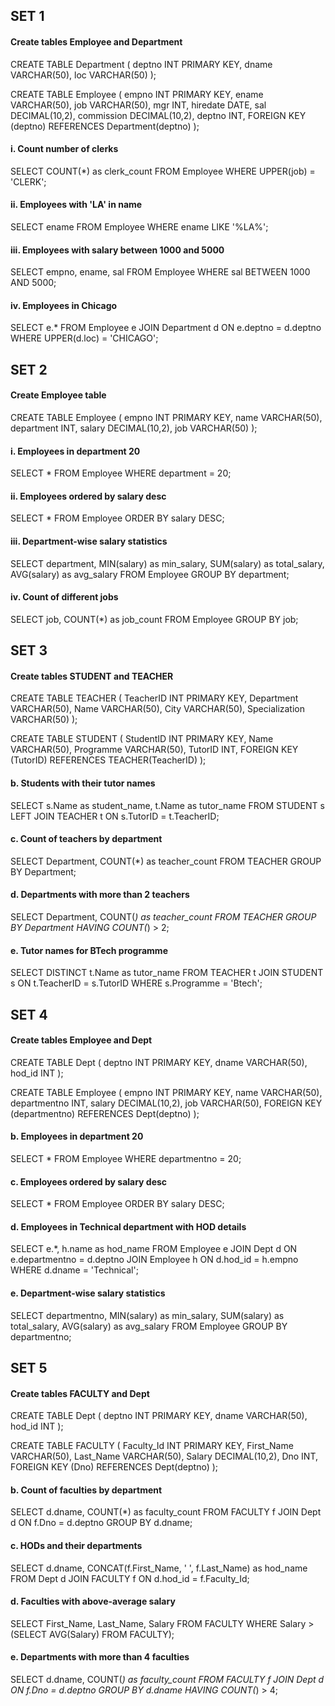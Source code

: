 
## SET 1
#### Create tables Employee and Department
CREATE TABLE Department (
    deptno INT PRIMARY KEY,
    dname VARCHAR(50),
    loc VARCHAR(50)
);

CREATE TABLE Employee (
    empno INT PRIMARY KEY,
    ename VARCHAR(50),
    job VARCHAR(50),
    mgr INT,
    hiredate DATE,
    sal DECIMAL(10,2),
    commission DECIMAL(10,2),
    deptno INT,
    FOREIGN KEY (deptno) REFERENCES Department(deptno)
);

#### i. Count number of clerks
SELECT COUNT(*) as clerk_count
FROM Employee
WHERE UPPER(job) = 'CLERK';

#### ii. Employees with 'LA' in name
SELECT ename
FROM Employee
WHERE ename LIKE '%LA%';

#### iii. Employees with salary between 1000 and 5000
SELECT empno, ename, sal
FROM Employee
WHERE sal BETWEEN 1000 AND 5000;

#### iv. Employees in Chicago
SELECT e.*
FROM Employee e
JOIN Department d ON e.deptno = d.deptno
WHERE UPPER(d.loc) = 'CHICAGO';

## SET 2
#### Create Employee table
CREATE TABLE Employee (
    empno INT PRIMARY KEY,
    name VARCHAR(50),
    department INT,
    salary DECIMAL(10,2),
    job VARCHAR(50)
);

#### i. Employees in department 20
SELECT *
FROM Employee
WHERE department = 20;

#### ii. Employees ordered by salary desc
SELECT *
FROM Employee
ORDER BY salary DESC;

#### iii. Department-wise salary statistics
SELECT department,
    MIN(salary) as min_salary,
    SUM(salary) as total_salary,
    AVG(salary) as avg_salary
FROM Employee
GROUP BY department;

#### iv. Count of different jobs
SELECT job, COUNT(*) as job_count
FROM Employee
GROUP BY job;

## SET 3
#### Create tables STUDENT and TEACHER
CREATE TABLE TEACHER (
    TeacherID INT PRIMARY KEY,
    Department VARCHAR(50),
    Name VARCHAR(50),
    City VARCHAR(50),
    Specialization VARCHAR(50)
);

CREATE TABLE STUDENT (
    StudentID INT PRIMARY KEY,
    Name VARCHAR(50),
    Programme VARCHAR(50),
    TutorID INT,
    FOREIGN KEY (TutorID) REFERENCES TEACHER(TeacherID)
);

#### b. Students with their tutor names
SELECT s.Name as student_name, t.Name as tutor_name
FROM STUDENT s
LEFT JOIN TEACHER t ON s.TutorID = t.TeacherID;

#### c. Count of teachers by department
SELECT Department, COUNT(*) as teacher_count
FROM TEACHER
GROUP BY Department;

#### d. Departments with more than 2 teachers
SELECT Department, COUNT(*) as teacher_count
FROM TEACHER
GROUP BY Department
HAVING COUNT(*) > 2;

#### e. Tutor names for BTech programme
SELECT DISTINCT t.Name as tutor_name
FROM TEACHER t
JOIN STUDENT s ON t.TeacherID = s.TutorID
WHERE s.Programme = 'Btech';

## SET 4
#### Create tables Employee and Dept
CREATE TABLE Dept (
    deptno INT PRIMARY KEY,
    dname VARCHAR(50),
    hod_id INT
);

CREATE TABLE Employee (
    empno INT PRIMARY KEY,
    name VARCHAR(50),
    departmentno INT,
    salary DECIMAL(10,2),
    job VARCHAR(50),
    FOREIGN KEY (departmentno) REFERENCES Dept(deptno)
);

#### b. Employees in department 20
SELECT *
FROM Employee
WHERE departmentno = 20;

#### c. Employees ordered by salary desc
SELECT *
FROM Employee
ORDER BY salary DESC;

#### d. Employees in Technical department with HOD details
SELECT e.*, h.name as hod_name
FROM Employee e
JOIN Dept d ON e.departmentno = d.deptno
JOIN Employee h ON d.hod_id = h.empno
WHERE d.dname = 'Technical';

#### e. Department-wise salary statistics
SELECT departmentno,
    MIN(salary) as min_salary,
    SUM(salary) as total_salary,
    AVG(salary) as avg_salary
FROM Employee
GROUP BY departmentno;

## SET 5
#### Create tables FACULTY and Dept
CREATE TABLE Dept (
    deptno INT PRIMARY KEY,
    dname VARCHAR(50),
    hod_id INT
);

CREATE TABLE FACULTY (
    Faculty_Id INT PRIMARY KEY,
    First_Name VARCHAR(50),
    Last_Name VARCHAR(50),
    Salary DECIMAL(10,2),
    Dno INT,
    FOREIGN KEY (Dno) REFERENCES Dept(deptno)
);

#### b. Count of faculties by department
SELECT d.dname, COUNT(*) as faculty_count
FROM FACULTY f
JOIN Dept d ON f.Dno = d.deptno
GROUP BY d.dname;

#### c. HODs and their departments
SELECT d.dname, CONCAT(f.First_Name, ' ', f.Last_Name) as hod_name
FROM Dept d
JOIN FACULTY f ON d.hod_id = f.Faculty_Id;

#### d. Faculties with above-average salary
SELECT First_Name, Last_Name, Salary
FROM FACULTY
WHERE Salary > (SELECT AVG(Salary) FROM FACULTY);

#### e. Departments with more than 4 faculties
SELECT d.dname, COUNT(*) as faculty_count
FROM FACULTY f
JOIN Dept d ON f.Dno = d.deptno
GROUP BY d.dname
HAVING COUNT(*) > 4;